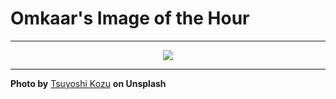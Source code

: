 # Omkaar's Image of the Hour

---

<div align="center">

<a href="https://unsplash.com/photos/urban-streetscape-with-buildings-and-road-9luf51j0R-0">
  <img src="https://images.unsplash.com/photo-1751692911847-96d282244940?crop=entropy&cs=tinysrgb&fit=max&fm=jpg&ixid=M3w3NjA2Nzh8MHwxfHJhbmRvbXx8fHx8fHx8fDE3NTUxNDQwMDB8&ixlib=rb-4.1.0&q=80&w=1080" style="max-width:100%; height:auto;">
</a>



</div>

---

**Photo by** [Tsuyoshi Kozu](https://unsplash.com/@tsuyoshikozu) **on Unsplash**
